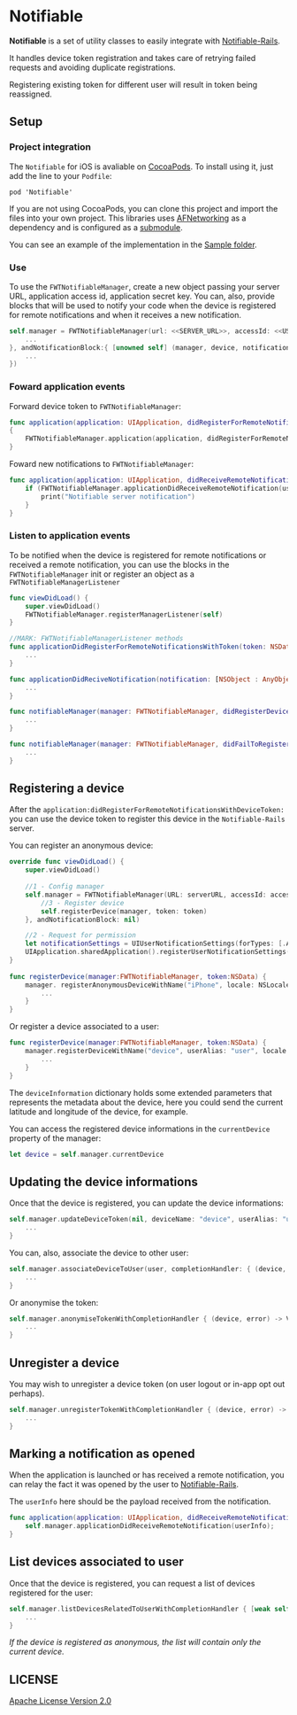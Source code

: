 # Notifiable

**Notifiable** is a set of utility classes to easily integrate with
[Notifiable-Rails](https://github.com/FutureWorkshops/Notifiable-Rails).

It handles device token registration and takes care of retrying failed requests and avoiding duplicate registrations.

Registering existing token for different user will result in token being reassigned.

## Setup

### Project integration

The `Notifiable` for iOS is avaliable on [CocoaPods](http://cocoapods.org/). To install using it, just add the line to your `Podfile`:

```
pod 'Notifiable'
```

If you are not using CocoaPods, you can clone this project and import the files into your own project. This libraries uses [AFNetworking](https://github.com/AFNetworking/AFNetworking) as a dependency and is configured as a [submodule](https://git-scm.com/docs/git-submodule).

You can see an example of the implementation in the [Sample folder](Sample).

### Use

To use the `FWTNotifiableManager`, create a new object passing your server URL, application access id, application secret key. You can, also, provide blocks that will be used to notify your code when the device is registered for remote notifications and when it receives a new notification.

```swift
self.manager = FWTNotifiableManager(url: <<SERVER_URL>>, accessId: <<USER_API_ACCESS_ID>>, secretKey: <<USER_API_SECRET_KEY>>, didRegisterBlock: { [unowned self] (manager, token) -> Void in 
	...
}, andNotificationBlock:{ [unowned self] (manager, device, notification) -> Void in
	...
})
```

### Foward application events

Forward device token to `FWTNotifiableManager`:

```swift
func application(application: UIApplication, didRegisterForRemoteNotificationsWithDeviceToken deviceToken: NSData) 
{
	FWTNotifiableManager.application(application, didRegisterForRemoteNotificationsWithDeviceToken: deviceToken)
}
```

Foward new notifications to `FWTNotifiableManager`:

```swift
func application(application: UIApplication, didReceiveRemoteNotification userInfo: [NSObject : AnyObject]) {
    if (FWTNotifiableManager.applicationDidReceiveRemoteNotification(userInfo)) {
        print("Notifiable server notification")
    }
}
```

### Listen to application events

To be notified when the device is registered for remote notifications or received a remote notification, you can use the blocks in the `FWTNotifiableManager` init or register an object as a `FWTNotifiableManagerListener`

```swift
func viewDidLoad() {
	super.viewDidLoad()
	FWTNotifiableManager.registerManagerListener(self)
}

//MARK: FWTNotifiableManagerListener methods
func applicationDidRegisterForRemoteNotificationsWithToken(token: NSData) {
	...
}

func applicationDidReciveNotification(notification: [NSObject : AnyObject]) {
	...
}

func notifiableManager(manager: FWTNotifiableManager, didRegisterDevice device: FWTNotifiableDevice) {
	...
}

func notifiableManager(manager: FWTNotifiableManager, didFailToRegisterDeviceWithError error: NSError) {
	...
}
```

## Registering a device

After the `application:didRegisterForRemoteNotificationsWithDeviceToken:` you can use the device token to register this device in the `Notifiable-Rails` server.

You can register an anonymous device:

```swift
override func viewDidLoad() {
    super.viewDidLoad()
    
    //1 - Config manager
    self.manager = FWTNotifiableManager(URL: serverURL, accessId: accessID, secretKey: secretKey(), didRegisterBlock: { [unowned self] (manager, token) -> Void in
        //3 - Register device
        self.registerDevice(manager, token: token)
    }, andNotificationBlock: nil)

    //2 - Request for permission
    let notificationSettings = UIUserNotificationSettings(forTypes: [.Alert, .Badge, .Sound], categories: nil)
    UIApplication.sharedApplication().registerUserNotificationSettings(notificationSettings)
}
    
func registerDevice(manager:FWTNotifiableManager, token:NSData) {
    manager. registerAnonymousDeviceWithName("iPhone", locale: NSLocale.autoupdatingCurrentLocale(), deviceInformation: ["onsite":true]) { (device, error) -> Void in
    	...
    }
}
```

Or register a device associated to a user:

```swift
func registerDevice(manager:FWTNotifiableManager, token:NSData) {
    manager.registerDeviceWithName("device", userAlias: "user", locale: NSLocale.autoupdatingCurrentLocale(), deviceInformation: ["onsite":true]) { (device, error) -> Void in
    	...       
    }
}
```

The `deviceInformation` dictionary holds some extended parameters that represents the metadata about the device, here you could send the current latitude and longitude of the device, for example.

You can access the registered device informations in the `currentDevice` property of the manager:

```swift
let device = self.manager.currentDevice
```

## Updating the device informations

Once that the device is registered, you can update the device informations:

```swift
self.manager.updateDeviceToken(nil, deviceName: "device", userAlias: "user", location: NSLocale.currentLocale(), deviceInformation: ["onsite":true]) { (device, error) -> Void in
	...
}
```

You can, also, associate the device to other user:

```swift
self.manager.associateDeviceToUser(user, completionHandler: { (device, error) -> Void in
	...
}
```

Or anonymise the token:

```swift
self.manager.anonymiseTokenWithCompletionHandler { (device, error) -> Void in
	...
}
```

## Unregister a device

You may wish to unregister a device token (on user logout or in-app opt out perhaps).

```swift
self.manager.unregisterTokenWithCompletionHandler { (device, error) -> Void in
	...
}
```

## Marking a notification as opened
When the application is launched or has received a remote notification, you can relay the fact it was opened by the user to <a href="https://github.com/FutureWorkshops/Notifiable-Rails">Notifiable-Rails</a>.

The `userInfo` here should be the payload received from the notification.

```swift
func application(application: UIApplication, didReceiveRemoteNotification userInfo: [NSObject : AnyObject]) {       
	self.manager.applicationDidReceiveRemoteNotification(userInfo);
}
```

## List devices associated to user

Once that the device is registered, you can request a list of devices registered for the user:

```swift
self.manager.listDevicesRelatedToUserWithCompletionHandler { [weak self] (devices, error) -> Void in
	...
}
```

*If the device is registered as anonymous, the list will contain only the current device.*

## LICENSE

[Apache License Version 2.0](LICENSE)
